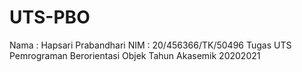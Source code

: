 # UTS-PBO

Nama  : Hapsari Prabandhari
NIM   : 20/456366/TK/50496
Tugas UTS Pemrograman Berorientasi Objek
Tahun Akasemik 20202021
